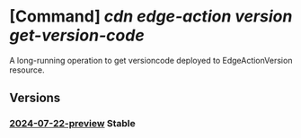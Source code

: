 # [Command] _cdn edge-action version get-version-code_

A long-running operation to get versioncode deployed to EdgeActionVersion resource.

## Versions

### [2024-07-22-preview](/Resources/mgmt-plane/L3N1YnNjcmlwdGlvbnMve30vcmVzb3VyY2Vncm91cHMve30vcHJvdmlkZXJzL21pY3Jvc29mdC5jZG4vZWRnZWFjdGlvbnMve30vdmVyc2lvbnMve30vZ2V0dmVyc2lvbmNvZGU=/2024-07-22-preview.xml) **Stable**

<!-- mgmt-plane /subscriptions/{}/resourcegroups/{}/providers/microsoft.cdn/edgeactions/{}/versions/{}/getversioncode 2024-07-22-preview -->
